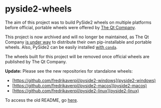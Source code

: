 # pyside2-wheels

The aim of this project was to build PySide2 wheels on multiple platforms before official, portable wheels were offered by [The Qt Company](https://www.qt.io).

This project is now archived and will no longer be maintained, as The Qt Company [is under way](https://bugreports.qt.io/browse/PYSIDE-558) to distribute their own pip-installable and portable wheels. Also, PySide2 can be easily installed [with `conda`](https://github.com/conda-forge/pyside2-feedstock).

The wheels built for this project will be removed once official wheels are published by The Qt Company.

**Update:** Please see the new repositories for standalone wheels:
- [https://github.com/fredrikaverpil/pyside2-windows](pyside2-windows)
- [https://github.com/fredrikaverpil/pyside2-macos](pyside2-macos)
- [https://github.com/fredrikaverpil/pyside2-linux](pyside2-linux)


To access the old README, go [here](README_OLD.md).
